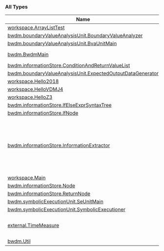 

### All Types

| Name | Summary |
|---|---|
| [workspace.ArrayListTest](../workspace/-array-list-test/index.md) |  |
| [bwdm.boundaryValueAnalysisUnit.BoundaryValueAnalyzer](../bwdm.boundary-value-analysis-unit/-boundary-value-analyzer/index.md) |  |
| [bwdm.boundaryValueAnalysisUnit.BvaUnitMain](../bwdm.boundary-value-analysis-unit/-bva-unit-main/index.md) |  |
| [bwdm.BwdmMain](../bwdm/-bwdm-main/index.md) | main class of BWDM |
| [bwdm.informationStore.ConditionAndReturnValueList](../bwdm.information-store/-condition-and-return-value-list/index.md) |  |
| [bwdm.boundaryValueAnalysisUnit.ExpectedOutputDataGenerator](../bwdm.boundary-value-analysis-unit/-expected-output-data-generator/index.md) |  |
| [workspace.Hello2018](../workspace/-hello2018/index.md) |  |
| [workspace.HelloVDMJ4](../workspace/-hello-v-d-m-j4/index.md) |  |
| [workspace.HelloZ3](../workspace/-hello-z3/index.md) |  |
| [bwdm.informationStore.IfElseExprSyntaxTree](../bwdm.information-store/-if-else-expr-syntax-tree/index.md) |  |
| [bwdm.informationStore.IfNode](../bwdm.information-store/-if-node/index.md) |  |
| [bwdm.informationStore.InformationExtractor](../bwdm.information-store/-information-extractor/index.md) | information what got from VDM++ specification file by syntax analyse with VDMJ |
| [workspace.Main](../workspace/-main/index.md) |  |
| [bwdm.informationStore.Node](../bwdm.information-store/-node/index.md) |  |
| [bwdm.informationStore.ReturnNode](../bwdm.information-store/-return-node/index.md) |  |
| [bwdm.symbolicExecutionUnit.SeUnitMain](../bwdm.symbolic-execution-unit/-se-unit-main/index.md) |  |
| [bwdm.symbolicExecutionUnit.SymbolicExecutioner](../bwdm.symbolic-execution-unit/-symbolic-executioner/index.md) |  |
| [external.TimeMeasure](../external/-time-measure/index.md) | 処理速度を管理するクラス. |
| [bwdm.Util](../bwdm/-util/index.md) |  |
